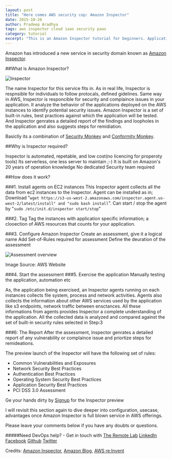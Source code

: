```yaml
---
layout: post
title: "Here comes AWS security cop: Amazon Inspector"
date: 2015-10-26
author: Pradeep Aradhya
tags: aws inspector cloud iaas security paas
category: tutorial
excerpt: "This is an Amazon Inspector tutorial for beginners. Application assessment tool."
---
```



Amazon has introduced a new service in security domain known as [Amazon Inspector][6]. 


##What is Amazon Inspector?

![Inspector][11]

The name Inspector for this service fits in. As in real life, Inspector is respnsible for individuals to follow protocals, defined gidelines. 
Same way in AWS, Inspector is responcible for security and complaince issues in your application. It analyze the behavior of the applications deployed on the AWS instances to identify potential security issues. 
Amazon Inspector is a set of built-in rules, best practices against which the application will be tested. And Inspector genrates a detailed report of the findings and loopholes in the application and also suggests steps for remidiation.

Basiclly its a combination of [Security Monkey][7] and [Conformity Monkey][8].

##Why is Inspector required?

Inspector is automated, repetable, and low cost(no licencing for properoty tools)
Its serverless, one less server to maintain ;-)
It is built on Amazon's 20 years of operation knowledge 
No dedicated Security team required 


##How does it work?

###1. Install agents on EC2 instances
	This Inspector agent collects all the data from ec2 instances to the Inspector. Agent can be installed as in;
	Download "`wget https://s3-us-west-2.amazonaws.com/inspector.agent.us-west-2/latest/install" and "sudo bash install`". 
	Can start / stop the agent by "`sudo /etc/init.d/inspector start/stop`"

###2. Tag 
	Tag the instances with application specific information; a clooection of AWS resources that counts for your application.

###3. Configure Amazon Inspector
	Create an assessment, give it a logical name
	Add Set-of-Rules required for assessment 
	Define the deuration of the assessment

![Assessment overview][9]

Image Source: AWS Website

###4. Start the assessment
###5. Exercise the application
	Manually testing the application, automation etc

As, the application being exercised, an Inspector agents running on each instances collects file system, process and network activities. Agents also collects the information about other AWS services used by the application like s3 endpoints, network traffic between ensctances. All these informations from agents provides Inspector a complete understanding of the application. 
All the collected data is analyzed and compared against the set of built-in security rules selected in Step:3

###6: The Report
	After the assessment, Inspector genrates a detailed report of any vulnerability or complaince issue and priortize steps for remideations. 



The preview launch of the Inspector will have the following set of rules:

- Common Vulnerabilities and Exposures
- Network Security Best Practices
- Authentication Best Practices
- Operating System Security Best Practices
- Application Security Best Practices
- PCI DSS 3.0 Assessment

Ge your hands dirty by [Signup][10] for the Inspector preview  

I will revisit this section again to dive deeper into configuration, usecase, advantages once Amazon Inspector is full blown service in AWS offerings.

Please leave your comments below if you have any doubts or questions.

#####Need DevOps help? - Get in touch with [The Remote Lab][1] 
[LinkedIn][2] [Facebook][3] [Github][4] [Twitter][5]

Credits: [Amazon Inspector][6], [Amazon Blog][12], [AWS re:Invent][13]


  [1]: http://theremotelab.io
  [2]: https://www.linkedin.com/company/the-remote-lab
  [3]: https://www.facebook.com/TheRemoteLab
  [4]: https://github.com/TheRemoteLab
  [5]: https://twitter.com/TheRemoteLab
  [6]: https://aws.amazon.com/inspector/
  [7]: http://techblog.netflix.com/2014/06/announcing-security-monkey-aws-security.html
  [8]: http://techblog.netflix.com/2013/05/conformity-monkey-keeping-your-cloud.html
  [9]: https://s3-ap-southeast-1.amazonaws.com/trl-blog/insp_How_3.png
  [10]: http://aws.amazon.com/inspector/preview/
  [11]: https://s3-ap-southeast-1.amazonaws.com/trl-blog/amazon_inspector.png
  [12]: https://aws.amazon.com/blogs/aws/
  [13]: https://reinvent.awsevents.com/
